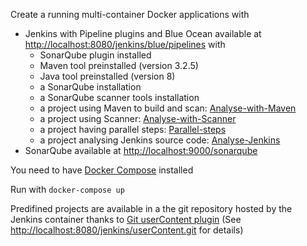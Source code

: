 Create a running multi-container Docker applications with
* Jenkins with Pipeline plugins and Blue Ocean available at <http://localhost:8080/jenkins/blue/pipelines> with 
  * SonarQube plugin installed
  * Maven tool preinstalled (version 3.2.5)
  * Java tool preinstalled (version 8)
  * a SonarQube installation
  * a SonarQube scanner tools installation
  * a project using Maven to build and scan: [Analyse-with-Maven](http://localhost:8080/jenkins/blue/organizations/jenkins/Analyse-with-Maven/activity)
  * a project using Scanner: [Analyse-with-Scanner](http://localhost:8080/jenkins/blue/organizations/jenkins/Analyse-with-Scanner/activity)
  * a project having parallel steps: [Parallel-steps](http://localhost:8080/jenkins/blue/organizations/jenkins/Parallel-steps/activity)
  * a project analysing Jenkins source code: [Analyse-Jenkins](http://localhost:8080/jenkins/blue/organizations/jenkins/Analyse-Jenkins/activity)
* SonarQube available at <http://localhost:9000/sonarqube>

You need to have [Docker Compose](https://docs.docker.com/compose/) installed

Run with ```docker-compose up```

Predifined projects are available in a the git repository hosted by the Jenkins container thanks to [Git userContent plugin](https://wiki.jenkins-ci.org/display/JENKINS/Git+userContent+plugin) (See <http://localhost:8080/jenkins/userContent.git> for details)
